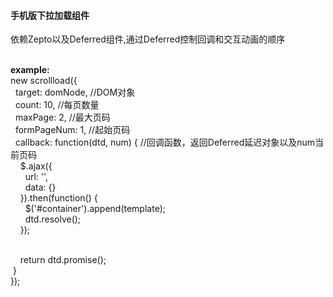 <h4>手机版下拉加载组件</h4>
<p>依赖Zepto以及Deferred组件,通过Deferred控制回调和交互动画的顺序</p><br>
<b>example:</b><br>
new scrollload({<br>
&nbsp;&nbsp;target: domNode, //DOM对象<br>
&nbsp;&nbsp;count: 10, //每页数量<br>
&nbsp;&nbsp;maxPage: 2, //最大页码<br>
&nbsp;&nbsp;formPageNum: 1, //起始页码<br>
&nbsp;&nbsp;callback: function(dtd, num) { //回调函数，返回Deferred延迟对象以及num当前页码<br>
&nbsp;&nbsp;&nbsp;&nbsp;$.ajax({<br>
&nbsp;&nbsp;&nbsp;&nbsp;&nbsp;&nbsp;url: '',<br>
&nbsp;&nbsp;&nbsp;&nbsp;&nbsp;&nbsp;data: {}<br>
&nbsp;&nbsp;&nbsp;&nbsp;}).then(function() {<br>
&nbsp;&nbsp;&nbsp;&nbsp;&nbsp;&nbsp;$('#container').append(template);<br>
&nbsp;&nbsp;&nbsp;&nbsp;&nbsp;&nbsp;dtd.resolve();<br>
&nbsp;&nbsp;&nbsp;&nbsp;});<br><br>

&nbsp;&nbsp;&nbsp;&nbsp;return dtd.promise();<br>
&nbsp;}<br>
});